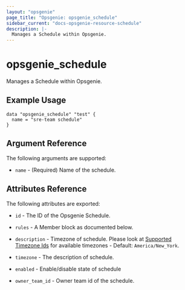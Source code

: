 ```yaml
---
layout: "opsgenie"
page_title: "Opsgenie: opsgenie_schedule"
sidebar_current: "docs-opsgenie-resource-schedule"
description: |-
  Manages a Schedule within Opsgenie.
---
```


# opsgenie_schedule

Manages a Schedule within Opsgenie.

## Example Usage

```hcl
data "opsgenie_schedule" "test" {
  name = "sre-team schedule"
}
```

## Argument Reference

The following arguments are supported:

* `name` - (Required) Name of the schedule.


## Attributes Reference

The following attributes are exported:

* `id` - The ID of the Opsgenie Schedule.

* `rules` - A Member block as documented below.

* `description` - Timezone of schedule. Please look at [Supported Timezone Ids](https://docs.opsgenie.com/docs/supported-timezone-ids) for available timezones - Default: `America/New_York`.

* `timezone` - The description of schedule.

* `enabled` - Enable/disable state of schedule

* `owner_team_id` - Owner team id of the schedule.

